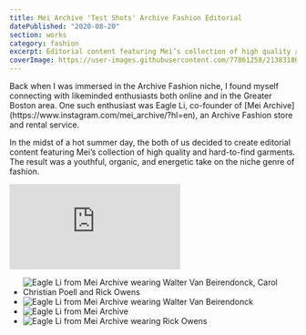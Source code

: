 ```yaml
---
title: Mei Archive 'Test Shots' Archive Fashion Editorial
datePublished: "2020-08-20"
section: works
category: fashion
excerpt: Editorial content featuring Mei’s collection of high quality and hard-to-find garments.
coverImage: https://user-images.githubusercontent.com/77861258/213831808-d75fab61-7769-44ef-ae66-65175d7c3cbd.jpg
---
```


<div>
Back when I was immersed in the Archive Fashion niche, I found myself connecting with likeminded enthusiasts both online and in the Greater Boston area. One such enthusiast was Eagle Li, co-founder of [Mei Archive](https://www.instagram.com/mei_archive/?hl=en), an Archive Fashion store and rental service.

In the midst of a hot summer day, the both of us decided to create editorial content featuring Mei’s collection of high quality and hard-to-find garments. The result was a youthful, organic, and energetic take on the niche genre of fashion.

</div>

<iframe src="https://player.vimeo.com/video/791349582?h=5163db8b41&amp;badge=0&amp;autopause=0&amp;player_id=0&amp;app_id=58479" frameborder="0" allow="autoplay; fullscreen; picture-in-picture" allowfullscreen title="&amp;#039;Test Shots&amp;#039; Archive Fashion Editorial Video"></iframe>

- <Image 
    src="https://user-images.githubusercontent.com/77861258/213831485-4c6c256a-5588-49ad-93e1-cbaac862d7e9.jpg" 
    alt="Eagle Li from Mei Archive wearing Walter Van Beirendonck, Carol Christian Poell and Rick Owens" 
    aspectRatio="4:3"
  />
- <Image
    src="https://user-images.githubusercontent.com/77861258/213831808-d75fab61-7769-44ef-ae66-65175d7c3cbd.jpg"
    alt="Eagle Li from Mei Archive wearing Walter Van Beirendonck"
    aspectRatio="4:3"
  />
- <Image 
    src="https://user-images.githubusercontent.com/77861258/213831836-a09f331f-a886-4a29-a548-2e8ef9b59293.png" 
    alt="Eagle Li from Mei Archive"
    aspectRatio="4:3"
  />
- <Image 
    src="https://user-images.githubusercontent.com/77861258/213831745-9b7c44d2-8a3b-4a9c-8f5a-3e55247d0232.png" 
    alt="Eagle Li from Mei Archive wearing Rick Owens"
    aspectRatio="4:3"
  />

